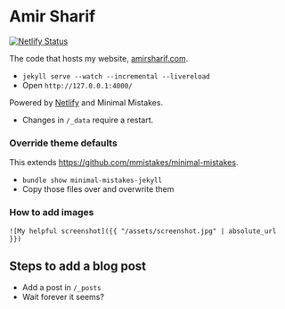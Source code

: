 # Amir Sharif

[![Netlify Status](https://api.netlify.com/api/v1/badges/45683b87-df2d-40ee-b3a2-53f6b9549180/deploy-status)](https://app.netlify.com/sites/amirsharif/deploys)

The code that hosts my website, [amirsharif.com](http://www.amirsharif.com).

- `jekyll serve --watch --incremental --livereload`
- Open `http://127.0.0.1:4000/`

Powered by [Netlify](https://www.netlify.com/) and Minimal Mistakes.

- Changes in `/_data` require a restart.

### Override theme defaults

This extends https://github.com/mmistakes/minimal-mistakes.

- `bundle show minimal-mistakes-jekyll`
- Copy those files over and overwrite them

### How to add images

`![My helpful screenshot]({{ "/assets/screenshot.jpg" | absolute_url }})`

## Steps to add a blog post

- Add a post in `/_posts`
- Wait forever it seems?
